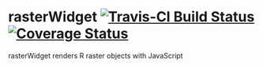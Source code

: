 # rasterWidget [![Travis-CI Build Status](https://travis-ci.org/ChristopherStephan/rasterWidget.svg?branch=master)](https://travis-ci.org/ChristopherStephan/rasterWidget) [![Coverage Status](https://coveralls.io/repos/github/ChristopherStephan/rasterWidget/badge.svg?branch=master)](https://coveralls.io/github/ChristopherStephan/rasterWidget?branch=master)
rasterWidget renders R raster objects with JavaScript
